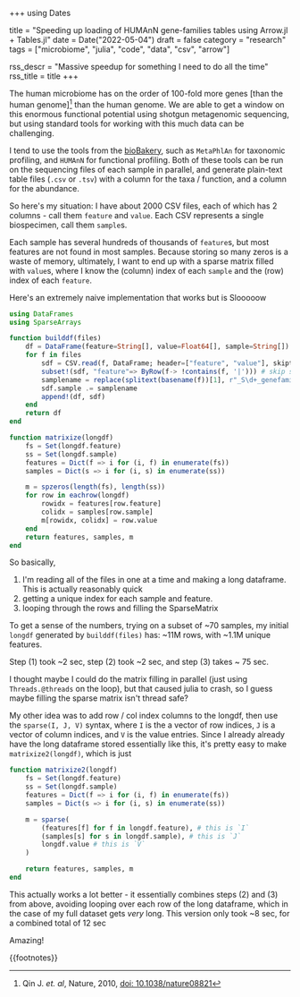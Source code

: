 +++
using Dates

title = "Speeding up loading of HUMAnN gene-families tables using Arrow.jl + Tables.jl"
date = Date("2022-05-04")
draft = false
category = "research"
tags = ["microbiome", "julia", "code", "data", "csv", "arrow"]

rss_descr = "Massive speedup for something I need to do all the time"
rss_title = title
+++


The human microbiome has on the order of 100-fold more genes [than the human genome][^microbe-genes]
than the human genome.
We are able to get a window on this enormous functional potential
using shotgun metagenomic sequencing,
but using standard tools for working with this much data
can be challenging.

[^microbe-genes]: Qin J. _et. al_, Nature, 2010, [doi: 10.1038/nature08821](https://doi.org/10.1038/nature08821)

I tend to use the tools from the [bioBakery][biobakery],
such as `MetaPhlAn` for taxonomic profiling,
and `HUMAnN` for functional profiling.
Both of these tools can be run on the sequencing files
of each sample in parallel,
and generate plain-text table files (`.csv` or `.tsv`)
with a column for the taxa / function, and a column for the abundance.

[biobakery]: http://huttenhower.sph.harvard.edu

So here's my situation: I have about 2000 CSV files, each of which has 2 columns - call them `feature` and `value`.
Each CSV represents a single biospecimen, call them `sample`s.

Each sample has several hundreds of thousands of `feature`s, but most features are not found in most samples.
Because storing so many zeros is a waste of memory,
ultimately, I want to end up with a sparse matrix filled with `value`s, where I know the (column) index of each `sample` and the (row) index of each `feature`.

Here's an extremely naive implementation that works but is Slooooow

```julia
using DataFrames
using SparseArrays

function builddf(files)
    df = DataFrame(feature=String[], value=Float64[], sample=String[])
    for f in files
        sdf = CSV.read(f, DataFrame; header=["feature", "value"], skipto=2)
        subset!(sdf, "feature"=> ByRow(f-> !contains(f, '|'))) # skip stratified features
        samplename = replace(splitext(basename(f))[1], r"_S\d+_genefamilies" => "")
        sdf.sample .= samplename
        append!(df, sdf)
    end
    return df
end

function matrixize(longdf)
    fs = Set(longdf.feature)
    ss = Set(longdf.sample)
    features = Dict(f => i for (i, f) in enumerate(fs)) 
    samples = Dict(s => i for (i, s) in enumerate(ss))

    m = spzeros(length(fs), length(ss))
    for row in eachrow(longdf)
        rowidx = features[row.feature]
        colidx = samples[row.sample]
        m[rowidx, colidx] = row.value
    end
    return features, samples, m
end
```

So basically,

1. I'm reading all of the files in one at a time and making a long dataframe. This is actually reasonably quick
2. getting a unique index for each sample and feature.
3. looping through the rows and filling the SparseMatrix

To get a sense of the numbers, trying on a subset of ~70 samples,
my initial `longdf` generated by `builddf(files)` has: ~11M rows, with ~1.1M unique features.

Step (1) took ~2 sec, step (2) took ~2 sec, and step (3) takes ~ 75 sec.

I thought maybe I could do the matrix filling in parallel (just using `Threads.@threads` on the loop), but that caused julia to crash, so I guess maybe filling the sparse matrix isn't thread safe?

My other idea was to add row / col index columns to the longdf, then use the `sparse(I, J, V)` syntax,
where `I` is the a vector of row indices, `J` is a vector of column indices,
and `V` is the value entries. 
Since I already already have the long dataframe stored essentially like this,
it's pretty easy to make `matrixize2(longdf)`,
which is just
 
```julia
function matrixize2(longdf)
    fs = Set(longdf.feature)
    ss = Set(longdf.sample)
    features = Dict(f => i for (i, f) in enumerate(fs)) 
    samples = Dict(s => i for (i, s) in enumerate(ss))

    m = sparse(
        (features[f] for f in longdf.feature), # this is `I`
        (samples[s] for s in longdf.sample), # this is `J`
        longdf.value # this is `V`
    )

    return features, samples, m
end
```

This actually works a lot better - it essentially combines steps (2) and (3)
from above, avoiding looping over each row of the long dataframe,
which in the case of my full dataset gets _very_ long.
This version only took ~8 sec, for a combined total of 12 sec

Amazing!

{{footnotes}}
